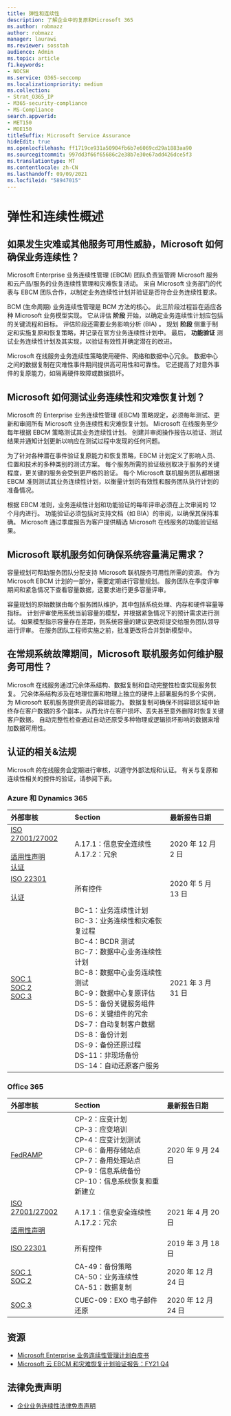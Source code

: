 ```yaml
---
title: 弹性和连续性
description: 了解企业中的复原和Microsoft 365
ms.author: robmazz
author: robmazz
manager: laurawi
ms.reviewer: sosstah
audience: Admin
ms.topic: article
f1.keywords:
- NOCSH
ms.service: O365-seccomp
ms.localizationpriority: medium
ms.collection:
- Strat_O365_IP
- M365-security-compliance
- MS-Compliance
search.appverid:
- MET150
- MOE150
titleSuffix: Microsoft Service Assurance
hideEdit: true
ms.openlocfilehash: ff1719ce931a50904fb6b7e6069cd29a1883aa90
ms.sourcegitcommit: 997dd3f66f65686c2e38b7e30e67add426dce5f3
ms.translationtype: MT
ms.contentlocale: zh-CN
ms.lasthandoff: 09/09/2021
ms.locfileid: "58947015"
---
```

# <a name="resiliency-and-continuity-overview"></a>弹性和连续性概述

## <a name="how-does-microsoft-ensure-business-continuity-if-a-disaster-or-other-threat-to-service-availability-occurs"></a>如果发生灾难或其他服务可用性威胁，Microsoft 如何确保业务连续性？

Microsoft Enterprise 业务连续性管理 (EBCM) 团队负责监管跨 Microsoft 服务 和云产品/服务的业务连续性管理和灾难恢复活动。 来自 Microsoft 业务部门的代表与 EBCM 团队合作，以制定业务连续性计划并验证是否符合业务连续性要求。

BCM (生命周期) 业务连续性管理是 BCM 方法的核心。 此三阶段过程旨在适应各种 Microsoft 业务模型实现。 它从评估 **阶段** 开始，以确定业务连续性计划应包括的关键流程和目标。 评估阶段还需要业务影响分析 (BIA) 。 规划 **阶段** 侧重于制定和实施复原和恢复策略，并记录在官方业务连续性计划中。 最后， **功能验证** 测试业务连续性计划及其实现，以验证有效性并确定潜在的改进。

Microsoft 在线服务业务连续性策略使用硬件、网络和数据中心冗余。 数据中心之间的数据复制在灾难性事件期间提供高可用性和可靠性。 它还提高了对意外事件的复原能力，如隔离硬件故障或数据损坏。

## <a name="how-does-microsoft-test-business-continuity-and-disaster-recovery-plans"></a>Microsoft 如何测试业务连续性和灾难恢复计划？

Microsoft 的 Enterprise 业务连续性管理 (EBCM) 策略规定，必须每年测试、更新和审阅所有 Microsoft 业务连续性和灾难恢复计划。 Microsoft 在线服务至少每年根据 EBCM 策略测试其业务连续性计划。 创建并审阅操作报告以验证、测试结果并通知计划更新以响应在测试过程中发现的任何问题。

为了针对各种潜在事件验证复原能力和恢复策略，EBCM 计划定义了影响人员、位置和技术的多种类别的测试方案。 每个服务所需的验证级别取决于服务的关键程度，更关键的服务会受到更严格的验证。 每个 Microsoft 联机服务团队都根据 EBCM 准则测试其业务连续性计划，以衡量计划的有效性和服务团队执行计划的准备情况。

根据 EBCM 准则，业务连续性计划和功能验证的每年评审必须在上次审阅的 12 个月内进行。 功能验证必须包括对支持文档（如 BIA）的审阅，以确保其保持准确。 Microsoft 通过季度报告为客户提供精选 Microsoft 在线服务的功能验证结果。

## <a name="how-do-microsoft-online-services-ensure-system-capacity-meets-demand"></a>Microsoft 联机服务如何确保系统容量满足需求？

容量规划可帮助服务团队分配支持 Microsoft 联机服务可用性所需的资源。 作为 Microsoft EBCM 计划的一部分，需要定期进行容量规划。 服务团队在季度评审期间和紧急情况下查看容量数据，这要求进行更多容量评审。

容量规划的原始数据由每个服务团队维护，其中包括系统处理、内存和硬件容量等指标。 计划评审使用系统当前容量的模型，并根据紧急情况下的预计需求进行测试。 如果模型指示容量存在差距，则系统容量的建议更改将提交给服务团队领导进行评审。 在服务团队工程师实施之前，批准更改将合并到新模型中。

## <a name="how-do-microsoft-online-services-maintain-service-availability-during-routine-system-failures"></a>在常规系统故障期间，Microsoft 联机服务如何维护服务可用性？

Microsoft 在线服务通过冗余体系结构、数据复制和自动完整性检查实现服务恢复。 冗余体系结构涉及在地理位置和物理上独立的硬件上部署服务的多个实例，为 Microsoft 联机服务提供更高的容错能力。 数据复制可确保不同容错区域中始终存在客户数据的多个副本，从而允许在客户损坏、丢失甚至意外删除时恢复关键客户数据。 自动完整性检查通过自动还原受多种物理或逻辑损坏影响的数据来增加数据可用性。

## <a name="related-external-regulations--certifications"></a>认证的相关&法规

Microsoft 的在线服务会定期进行审核，以遵守外部法规和认证。 有关与复原和连续性相关的控件的验证，请参阅下表。

### <a name="azure-and-dynamics-365"></a>Azure 和 Dynamics 365

| **外部审核** | **Section** | **最新报告日期** |
|:--------------------|:------------|:-----------------------|
| [ISO 27001/27002](https://servicetrust.microsoft.com/ViewPage/MSComplianceGuideV3?command=Download&downloadType=Document&downloadId=e9116047-f327-430c-a83f-166b7e561ad6&tab=7027ead0-3d6b-11e9-b9e1-290b1eb4cdeb&docTab=7027ead0-3d6b-11e9-b9e1-290b1eb4cdeb_ISO_Reports) <br><br> [适用性声明](https://servicetrust.microsoft.com/ViewPage/MSComplianceGuideV3?command=Download&downloadType=Document&downloadId=00af6c3e-7f3e-4e0d-8b0e-79f45ef2cef1&tab=7027ead0-3d6b-11e9-b9e1-290b1eb4cdeb&docTab=7027ead0-3d6b-11e9-b9e1-290b1eb4cdeb_ISO_Reports) <br> [认证](https://servicetrust.microsoft.com/ViewPage/MSComplianceGuideV3?command=Download&downloadType=Document&downloadId=d7af5304-3a31-40e6-9abb-e26352305d41&tab=7027ead0-3d6b-11e9-b9e1-290b1eb4cdeb&docTab=7027ead0-3d6b-11e9-b9e1-290b1eb4cdeb_ISO_Reports) | A.17.1：信息安全连续性 <br> A.17.2：冗余 | 2020 年 12 月 2 日 |
| [ISO 22301](https://servicetrust.microsoft.com/ViewPage/MSComplianceGuideV3?command=Download&downloadType=Document&downloadId=6d388547-fc88-46e3-8de2-6bc2edc08b06&tab=7027ead0-3d6b-11e9-b9e1-290b1eb4cdeb&docTab=7027ead0-3d6b-11e9-b9e1-290b1eb4cdeb_ISO_Reports) <br><br> [认证](https://servicetrust.microsoft.com/ViewPage/MSComplianceGuideV3?command=Download&downloadType=Document&downloadId=ee4b611b-bb4d-4056-b189-00da36e88949&tab=7027ead0-3d6b-11e9-b9e1-290b1eb4cdeb&docTab=7027ead0-3d6b-11e9-b9e1-290b1eb4cdeb_ISO_Reports) | 所有控件 | 2020 年 5 月 13 日 |
| [SOC 1](https://servicetrust.microsoft.com/ViewPage/MSComplianceGuideV3?command=Download&downloadType=Document&downloadId=b8721ebd-af20-42fe-b22f-8332b0a19517&tab=7027ead0-3d6b-11e9-b9e1-290b1eb4cdeb&docTab=7027ead0-3d6b-11e9-b9e1-290b1eb4cdeb_SOC_%2F_SSAE_16_Reports) <br> [SOC 2](https://servicetrust.microsoft.com/ViewPage/MSComplianceGuideV3?command=Download&downloadType=Document&downloadId=234a0f57-83c1-4afc-a586-a0e7a59592f7&tab=7027ead0-3d6b-11e9-b9e1-290b1eb4cdeb&docTab=7027ead0-3d6b-11e9-b9e1-290b1eb4cdeb_SOC_%2F_SSAE_16_Reports) <br> [SOC 3](https://servicetrust.microsoft.com/ViewPage/MSComplianceGuideV3?command=Download&downloadType=Document&downloadId=75c8cbf6-e456-473c-a05e-34fea888ec2a&tab=7027ead0-3d6b-11e9-b9e1-290b1eb4cdeb&docTab=7027ead0-3d6b-11e9-b9e1-290b1eb4cdeb_SOC_%2F_SSAE_16_Reports) | BC-1：业务连续性计划 <br> BC-3：业务连续性和灾难恢复过程 <br> BC-4：BCDR 测试 <br> BC-7：数据中心业务连续性计划 <br> BC-8：数据中心业务连续性测试 <br> BC-9：数据中心复原评估 <br> DS-5：备份关键服务组件 <br> DS-6：关键组件的冗余 <br> DS-7：自动复制客户数据 <br> DS-8：备份计划 <br> DS-9：备份还原过程 <br> DS-11：非现场备份 <br> DS-14：自动还原客户服务 | 2021 年 3 月 31 日 |

### <a name="office-365"></a>Office 365

| **外部审核** | **Section** | **最新报告日期** |
|:--------------------|:------------|:-----------------------|
| [FedRAMP](https://compliance.microsoft.com/compliancemanager) | CP-2：应变计划 <br> CP-3：应变培训 <br> CP-4：应变计划测试 <br> CP-6：备用存储站点 <br> CP-7：备用处理站点 <br> CP-9：信息系统备份 <br> CP-10：信息系统恢复和重新建立 | 2020 年 9 月 24 日 |
| [ISO 27001/27002](https://servicetrust.microsoft.com/ViewPage/MSComplianceGuideV3?command=Download&downloadType=Document&downloadId=8d625374-4f2d-49f8-9d37-a4281ba98222&tab=7027ead0-3d6b-11e9-b9e1-290b1eb4cdeb&docTab=7027ead0-3d6b-11e9-b9e1-290b1eb4cdeb_ISO_Reports) <br><br> [适用性声明](https://servicetrust.microsoft.com/ViewPage/MSComplianceGuideV3?command=Download&downloadType=Document&downloadId=c0df4ce8-c77e-4183-84eb-c8688470d8b1&tab=7027ead0-3d6b-11e9-b9e1-290b1eb4cdeb&docTab=7027ead0-3d6b-11e9-b9e1-290b1eb4cdeb_ISO_Reports) | A.17.1：信息安全连续性 <br> A.17.2：冗余 | 2021 年 4 月 20 日 |
| [ISO 22301](https://servicetrust.microsoft.com/ViewPage/MSComplianceGuideV3?command=Download&downloadType=Document&downloadId=13951eb3-6339-4629-b80d-dd0d43812fe7&tab=7027ead0-3d6b-11e9-b9e1-290b1eb4cdeb&docTab=7027ead0-3d6b-11e9-b9e1-290b1eb4cdeb_ISO_Reports) | 所有控件 | 2019 年 3 月 18 日 |
| [SOC 1](https://servicetrust.microsoft.com/ViewPage/MSComplianceGuideV3?command=Download&downloadType=Document&downloadId=90df3f9c-3aaf-4dbf-99d0-ca9f2991721b&tab=7027ead0-3d6b-11e9-b9e1-290b1eb4cdeb&docTab=7027ead0-3d6b-11e9-b9e1-290b1eb4cdeb_SOC_%2F_SSAE_16_Reports) <br> [SOC 2](https://servicetrust.microsoft.com/ViewPage/MSComplianceGuideV3?command=Download&downloadType=Document&downloadId=a73c1738-7892-42b7-acd3-87b6371c53f6&tab=7027ead0-3d6b-11e9-b9e1-290b1eb4cdeb&docTab=7027ead0-3d6b-11e9-b9e1-290b1eb4cdeb_SOC_%2F_SSAE_16_Reports) | CA-49：备份策略 <br> CA-50：业务连续性 <br> CA-51：数据复制 | 2020 年 12 月 24 日 |
| [SOC 3](https://servicetrust.microsoft.com/ViewPage/MSComplianceGuideV3?command=Download&downloadType=Document&downloadId=274054e5-4968-48d2-bf94-9a8eda5d7a93&tab=7027ead0-3d6b-11e9-b9e1-290b1eb4cdeb&docTab=7027ead0-3d6b-11e9-b9e1-290b1eb4cdeb_SOC_%2F_SSAE_16_Reports) | CUEC-09：EXO 电子邮件还原 | 2020 年 12 月 24 日 |

## <a name="resources"></a>资源

- [Microsoft Enterprise 业务连续性管理计划白皮书](https://servicetrust.microsoft.com/ViewPage/TrustDocumentsV3?command=Download&downloadType=Document&downloadId=64f922a6-d624-40dd-a8ae-6f996b5186f3&tab=7f51cb60-3d6c-11e9-b2af-7bb9f5d2d913&docTab=7f)
- [Microsoft 云 EBCM 和灾难恢复计划验证报告：FY21 Q4](https://servicetrust.microsoft.com/ViewPage/TrustDocumentsV3?command=Download&downloadType=Document&downloadId=83dc940a-2078-4e14-8b7d-07128e5b453d&tab=7f51cb60-3d6c-11e9-b2af-7bb9f5d2d913&docTab=7f51cb60-3d6c-11e9-b2af-7bb9f5d2d913_FAQ_and_White_Papers)

## <a name="legal-disclaimer"></a>法律免责声明

- [企业业务连续性法律免责声明](assurance-ebcm-legal-disclaimer.md)